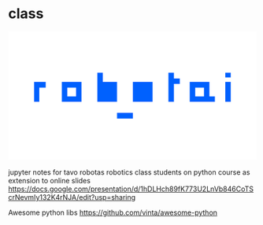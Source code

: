 # class

![robotai](https://raw.githubusercontent.com/tavo-robotas/class/master/images/intro.jpg)

jupyter notes for tavo robotas robotics class students on python course as extension to online slides
https://docs.google.com/presentation/d/1hDLHch89fK773U2LnVb846CoTScrNevmIy132K4rNJA/edit?usp=sharing

Awesome python libs
https://github.com/vinta/awesome-python
